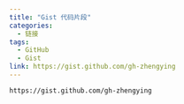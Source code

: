 ```yaml
---
title: "Gist 代码片段"
categories:
  - 链接
tags:
  - GitHub
  - Gist
link: https://gist.github.com/gh-zhengying
---
```


`https://gist.github.com/gh-zhengying` 
